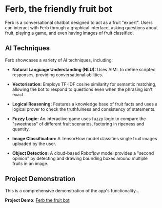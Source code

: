 # Ferb, the friendly fruit bot
Ferb is a conversational chatbot designed to act as a fruit "expert". Users can interact with Ferb through a graphical interface, 
asking questions about fruit, playing a game, and even having images of fruit classified.

## AI Techniques
Ferb showcases a variety of AI techniques, including:

* **Natural Language Understanding (NLU):** Uses AIML to define scripted responses, providing conversational abilities.

* **Vectorisation:** Employs TF-IDF cosine similarity for semantic matching, allowing the bot to respond to questions even when the phrasing isn't exact.

* **Logical Reasoning:** Features a knowledge base of fruit facts and uses a logical prover to check the truthfulness and consistency of statements.

* **Fuzzy Logic:** An interactive game uses fuzzy logic to compare the "sweetness" of different fruit scenarios, factoring in ripeness and quantity.

* **Image Classification:** A TensorFlow model classifies single fruit images uploaded by the user.

* **Object Detection:** A cloud-based Roboflow model provides a "second opinion" by detecting and drawing bounding boxes around multiple fruits in an image.

## Project Demonstration
This is a comprehensive demonstration of the app's functionality...

**Project Demo:** [Ferb the fruit bot](https://youtu.be/JoG-aw4QBxc)
